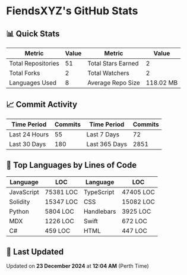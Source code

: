 # FiendsXYZ's GitHub Stats

## 📊 Quick Stats

| Metric               | Value       | Metric               | Value       |
|----------------------|-------------|----------------------|-------------|
| Total Repositories   | 51 | Total Stars Earned   | 2 |
| Total Forks          | 2 | Total Watchers       | 2 |
| Languages Used       | 8 | Average Repo Size    | 118.02 MB |

## 📈 Commit Activity

| Time Period      | Commits      | Time Period      | Commits      |
|------------------|--------------|------------------|--------------|
| Last 24 Hours    | 55 | Last 7 Days      | 72 |
| Last 30 Days     | 180 | Last 365 Days    | 2851 |

## 📝 Top Languages by Lines of Code

| Language       | LOC        | Language       | LOC        |
|----------------|------------|----------------|------------|
| JavaScript       | 75381 LOC  | TypeScript       | 47405 LOC  |
| Solidity       | 15347 LOC  | CSS       | 15082 LOC  |
| Python       | 5804 LOC  | Handlebars       | 3925 LOC  |
| MDX       | 1226 LOC  | Swift       | 672 LOC  |
| C#       | 459 LOC  | HTML       | 447 LOC  |

## 📅 Last Updated

Updated on **23 December 2024** at **12:04 AM** (Perth Time)
